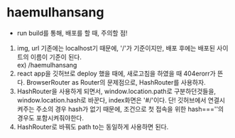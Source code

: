 # haemulhansang
 
* run build를 통해, 배포를 할 때, 주의할 점!<br>
1) img, url 기존에는 localhost기 때문에, '/'가 기준이지만, 배포 후에는 배포된 사이트의 이름이 기준이 된다.<br> ex) /haemulhansang<br>
2) react app을 깃허브로 deploy 했을 때에, 새로고침을 하였을 때 404erorr가 뜬다. BrowserRouter as Router의 문제점으로, HashRouter를 사용하자.<br>
3) HashRouter을 사용하게 되면서, window.location.path로 구분하던것들을, window.location.hash로 바꾼다, index화면은 '#/'이다. 단! 깃허브에서 연결시켜주는 주소의 경우 hash가 없기 때문에, 조건으로 첫 접속을 위한 hash===''의 경우도 포함시켜줘야한다.<br>
4) HashRouter로 바꿔도 path to는 동일하게 사용하면 된다.


